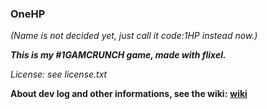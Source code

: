 ### OneHP ###
*(Name is not decided yet, just call it code:1HP instead now.)*

***This is my #1GAMCRUNCH game, made with flixel.***

*License: see license.txt*

**About dev log and other informations, see the wiki:**
**[wiki](wiki/Home)**

